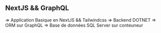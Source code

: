 ## NextJS && GraphQL

=> Application Basique en NextJS && Tailwindcss
=> Backend DOTNET
=> ORM sur GraphQL
=> Base de données SQL Server sur conteuneur